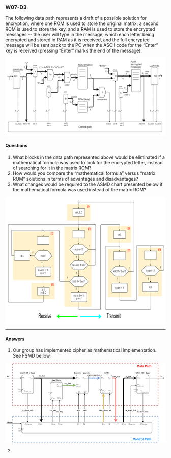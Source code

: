 ### W07-D3 

The following data path represents a draft of a possible solution for encryption, where one ROM is used to store the original matrix, a second ROM is used to store the key, and a RAM is used to store the encrypted messages -- the user will type in the message, which each letter being encrypted and stored in RAM as it is received, and the full encrypted message will be sent back to the PC when the ASCII code for the “Enter” key is received (pressing “Enter” marks the end of the message).

<img src="/Resources/images/w7d3_fsmd.png" width="720"/>

#### Questions 

1. What blocks in the data path represented above would be eliminated if a mathematical formula was used to look for the encrypted letter, instead of searching for it in the matrix ROM?
2. How would you compare the “mathematical formula” versus “matrix ROM” solutions in terms of advantages and disadvantages?
3. What changes would be required to the ASMD chart presented below if the mathematical formula was used instead of the matrix ROM?

<img src="/Resources/images/w7d3_asmd.png" height="400"/>

---

#### Answers
1. Our group has implemented cipher as mathematical implementation. See FSMD bellow.

<img src="/Resources/images/w7d3_fsmd_answer.png" width="720"/>

2. 
